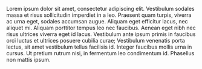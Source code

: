 Lorem ipsum dolor sit amet, consectetur adipiscing elit. Vestibulum sodales massa et risus sollicitudin imperdiet in a leo. 
Praesent quam turpis, viverra ac urna eget, sodales accumsan augue. Aliquam eget efficitur lacus, nec aliquet mi. 
Aliquam porttitor tempus leo nec faucibus. Aenean eget nibh nec risus ultrices viverra eget id lacus. 
Vestibulum ante ipsum primis in faucibus orci luctus et ultrices posuere cubilia curae; Vestibulum venenatis porta lectus, 
sit amet vestibulum tellus facilisis id. Integer faucibus mollis urna in cursus. Ut pretium rutrum nisi, in fermentum leo condimentum id. 
Phasellus non mattis ipsum.
